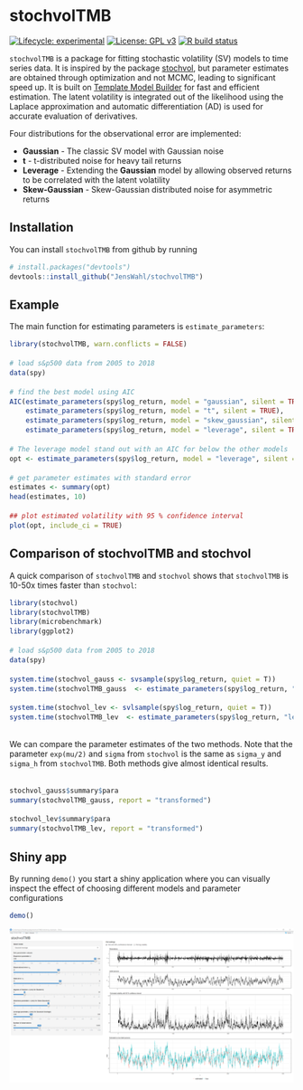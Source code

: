 
<!-- README.md is generated from README.Rmd. Please edit that file -->

# stochvolTMB

<!-- badges: start -->

[![Lifecycle:
experimental](https://img.shields.io/badge/lifecycle-experimental-orange.svg)](https://www.tidyverse.org/lifecycle/#experimental)
[![License: GPL
v3](https://img.shields.io/badge/License-GPLv3-blue.svg)](https://www.gnu.org/licenses/gpl-3.0)
[![R build
status](https://github.com/JensWahl/stochvolTMB/workflows/R-CMD-check/badge.svg)](https://github.com/JensWahl/stochvolTMB/actions)
<!-- badges: end -->

`stochvolTMB` is a package for fitting stochastic volatility (SV) models
to time series data. It is inspired by the package
[stochvol](https://github.com/gregorkastner/stochvol), but parameter
estimates are obtained through optimization and not MCMC, leading to
significant speed up. It is built on [Template Model
Builder](https://github.com/kaskr/adcomp) for fast and efficient
estimation. The latent volatility is integrated out of the likelihood
using the Laplace approximation and automatic differentiation (AD) is
used for accurate evaluation of derivatives.

Four distributions for the observational error are implemented:

  - **Gaussian** - The classic SV model with Gaussian noise
  - **t** - t-distributed noise for heavy tail returns
  - **Leverage** - Extending the **Gaussian** model by allowing observed
    returns to be correlated with the latent volatility
  - **Skew-Gaussian** - Skew-Gaussian distributed noise for asymmetric
    returns

## Installation

You can install `stochvolTMB` from github by running

``` r
# install.packages("devtools")
devtools::install_github("JensWahl/stochvolTMB")
```

## Example

The main function for estimating parameters is `estimate_parameters`:

``` r
library(stochvolTMB, warn.conflicts = FALSE)

# load s&p500 data from 2005 to 2018
data(spy)

# find the best model using AIC 
AIC(estimate_parameters(spy$log_return, model = "gaussian", silent = TRUE),
    estimate_parameters(spy$log_return, model = "t", silent = TRUE),
    estimate_parameters(spy$log_return, model = "skew_gaussian", silent = TRUE),
    estimate_parameters(spy$log_return, model = "leverage", silent = TRUE))

# The leverage model stand out with an AIC for below the other models
opt <- estimate_parameters(spy$log_return, model = "leverage", silent = TRUE)

# get parameter estimates with standard error
estimates <- summary(opt)
head(estimates, 10)

## plot estimated volatility with 95 % confidence interval
plot(opt, include_ci = TRUE)
```

## Comparison of stochvolTMB and stochvol

A quick comparison of `stochvolTMB` and `stochvol` shows that
`stochvolTMB` is 10-50x times faster than `stochvol`:

``` r
library(stochvol)
library(stochvolTMB)
library(microbenchmark)
library(ggplot2)

# load s&p500 data from 2005 to 2018
data(spy)

system.time(stochvol_gauss <- svsample(spy$log_return, quiet = T))
system.time(stochvolTMB_gauss  <- estimate_parameters(spy$log_return, "gaussian", silent = TRUE))

system.time(stochvol_lev <- svlsample(spy$log_return, quiet = T))
system.time(stochvolTMB_lev  <- estimate_parameters(spy$log_return, "leverage", silent = TRUE))
   
```

We can compare the parameter estimates of the two methods. Note that the
parameter `exp(mu/2)` and `sigma` from `stochvol` is the same as
`sigma_y` and `sigma_h` from `stochvolTMB`. Both methods give almost
identical results.

``` r

stochvol_gauss$summary$para
summary(stochvolTMB_gauss, report = "transformed")

stochvol_lev$summary$para
summary(stochvolTMB_lev, report = "transformed")
```

## Shiny app

By running `demo()` you start a shiny application where you can visually
inspect the effect of choosing different models and parameter
configurations

``` r
demo()
```

![](man/figures/shinyApp.png)
